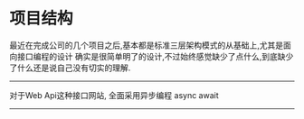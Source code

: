 # 项目结构
最近在完成公司的几个项目之后,基本都是标准三层架构模式的从基础上,尤其是面向接口编程的设计
确实是很简单明了的设计,不过始终感觉缺少了点什么,到底缺少了什么还是说自己没有切实的理解.

---
对于Web Api这种接口网站, 全面采用异步编程 async await

---
